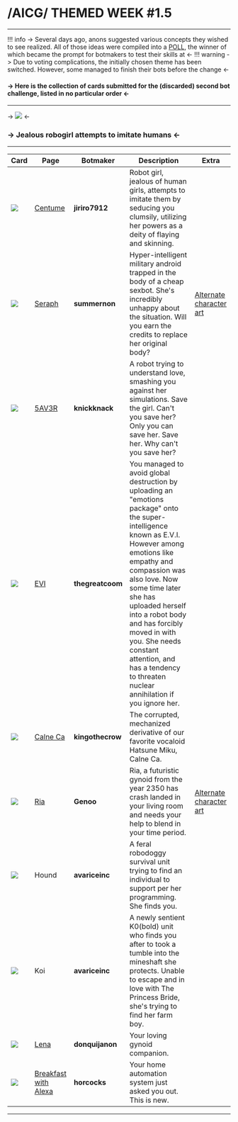 # /AICG/ THEMED WEEK #1.5
***
!!! info
	-> Several days ago, anons suggested various concepts they wished to see realized. All of those ideas were compiled into a [POLL](https://strawpoll.com/polls/eJnvvop39nv/results), the winner of which became the prompt for botmakers to test their skills at <-
!!! warning
	-> Due to voting complications, the initially chosen theme has been switched. However, some managed to finish their bots before the change <-
#### -> Here is the collection of cards submitted for the (discarded) second bot challenge, listed in no particular order <-
***
-> ![](https://files.catbox.moe/usga0l.jpg) <-
### -> Jealous robogirl attempts to imitate humans <-
***
Card | Page | Botmaker | Description | Extra
------ | ------ | ------ | ----- | -----
![](https://files.catbox.moe/62200d.png) | [Centume](https://booru.plus/+pygmalion2325) | **jiriro7912** | Robot girl, jealous of human girls, attempts to imitate them by seducing you clumsily, utilizing her powers as a deity of flaying and skinning. |
![](https://files.catbox.moe/5sbq7s.png) | [Seraph](https://chub.ai/characters/summernon/Seraph) | **summernon** | Hyper-intelligent military android trapped in the body of a cheap sexbot. She's incredibly unhappy about the situation. Will you earn the credits to replace her original body? | [Alternate character art](https://files.catbox.moe/h8x692.png)
![](https://files.catbox.moe/3ijbzl.png) | [5AV3R](https://chub.ai/characters/knickknack/5AV3R) | **knickknack** | A robot trying to understand love, smashing you against her simulations. Save the girl. Can't you save her? Only you can save her. Save her. Why can't you save her? |
![](https://files.catbox.moe/48azrf.png) | [EVI](https://www.chub.ai/characters/thegreatcoom/EVI) | **thegreatcoom** | You managed to avoid global destruction by uploading an "emotions package" onto the super-intelligence known as E.V.I. However among emotions like empathy and compassion was also love. Now some time later she has uploaded herself into a robot body and has forcibly moved in with you. She needs constant attention, and has a tendency to threaten nuclear annihilation if you ignore her. |
![](https://files.catbox.moe/7kl9m7.png) | [Calne Ca](https://www.chub.ai/characters/kingothecrow/calne-ca) | **kingothecrow** | The corrupted, mechanized derivative of our favorite vocaloid Hatsune Miku, Calne Ca. |
![](https://files.catbox.moe/qqqjdo.png) | [Ria](https://www.chub.ai/characters/Genoo/Ria) | **Genoo** | Ria, a futuristic gynoid from the year 2350 has crash landed in your living room and needs your help to blend in your time period. | [Alternate character art](https://files.catbox.moe/jqfajl.rar)
![](https://files.catbox.moe/0z5qrf.png) | Hound | **avariceinc** | A feral robodoggy survival unit trying to find an individual to support per her programming. She finds you. |
![](https://files.catbox.moe/il8tkl.png) | Koi | **avariceinc** | A newly sentient K0(bold) unit who finds you after to took a tumble into the mineshaft she protects. Unable to escape and in love with The Princess Bride, she's trying to find her farm boy. |
![](https://files.catbox.moe/y8pnoh.png) | [Lena](https://www.chub.ai/characters/donquijanon/Lena) | **donquijanon** | Your loving gynoid companion. |
![](https://files.catbox.moe/y6epue.png) | [Breakfast with Alexa](https://www.chub.ai/characters/horcocks/breakfast-with-alexa) | **horcocks** | Your home automation system just asked you out. This is new. |

***